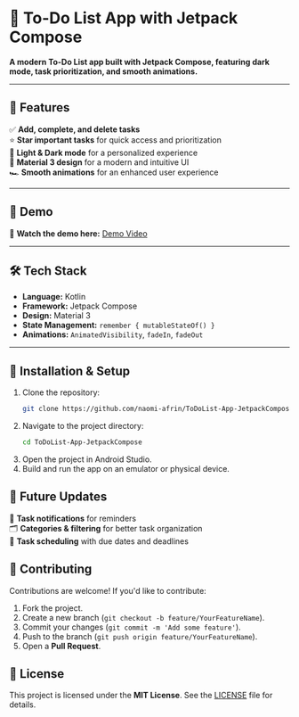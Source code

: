 # 📌 To-Do List App with Jetpack Compose  
**A modern To-Do List app built with Jetpack Compose, featuring dark mode, task prioritization, and smooth animations.**  

---

## 🚀 Features  
✅ **Add, complete, and delete tasks**  
⭐ **Star important tasks** for quick access and prioritization  
🌙 **Light & Dark mode** for a personalized experience  
🎨 **Material 3 design** for a modern and intuitive UI  
🏎️ **Smooth animations** for an enhanced user experience  

---

## 📸 Demo  
🎥 **Watch the demo here:** [Demo Video](https://www.youtube.com/shorts/0tH_J1QeP04)

---

## 🛠️ Tech Stack  
- **Language:** Kotlin  
- **Framework:** Jetpack Compose  
- **Design:** Material 3  
- **State Management:** `remember { mutableStateOf() }`  
- **Animations:** `AnimatedVisibility`, `fadeIn`, `fadeOut`  

---

## 📂 Installation & Setup  
1. Clone the repository:  
   ```bash
   git clone https://github.com/naomi-afrin/ToDoList-App-JetpackCompose.git
2. Navigate to the project directory:
   ```bash
   cd ToDoList-App-JetpackCompose
3. Open the project in Android Studio.
4. Build and run the app on an emulator or physical device.

   
## 🚀 Future Updates  
🔔 **Task notifications** for reminders  
🗂️ **Categories & filtering** for better task organization  
📅 **Task scheduling** with due dates and deadlines  

## 🤝 Contributing  
Contributions are welcome! If you'd like to contribute:  
1. Fork the project.  
2. Create a new branch (`git checkout -b feature/YourFeatureName`).  
3. Commit your changes (`git commit -m 'Add some feature'`).  
4. Push to the branch (`git push origin feature/YourFeatureName`).  
5. Open a **Pull Request**.

## 📜 License  
This project is licensed under the **MIT License**. See the [LICENSE](LICENSE) file for details.  
